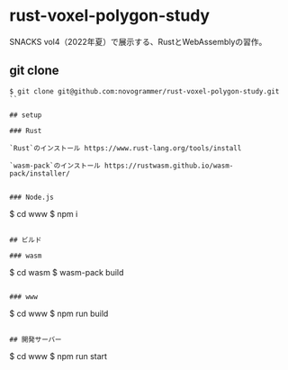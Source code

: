 # rust-voxel-polygon-study
SNACKS vol4（2022年夏）で展示する、RustとWebAssemblyの習作。


## git clone
```
$ git clone git@github.com:novogrammer/rust-voxel-polygon-study.git
``

## setup

### Rust

`Rust`のインストール https://www.rust-lang.org/tools/install

`wasm-pack`のインストール https://rustwasm.github.io/wasm-pack/installer/


### Node.js

```
$ cd www
$ npm i
```

## ビルド

### wasm
```
$ cd wasm
$ wasm-pack build
```

### www
```
$ cd www
$ npm run build
```

## 開発サーバー

```
$ cd www
$ npm run start
```
